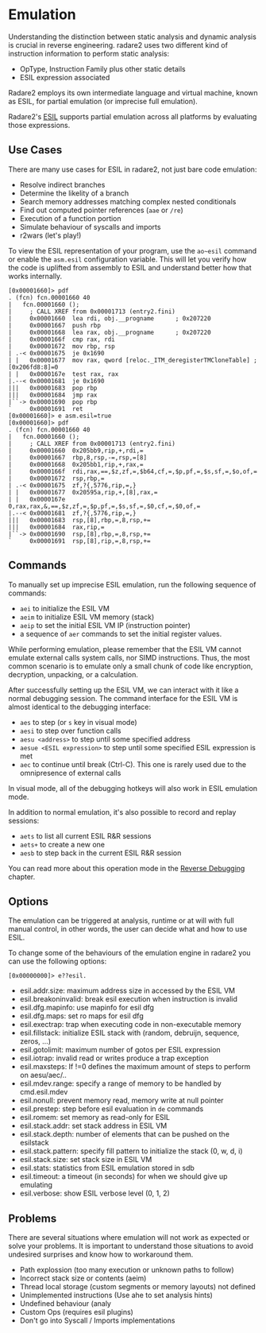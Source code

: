 # Emulation

Understanding the distinction between static analysis and dynamic analysis is crucial in reverse engineering. radare2 uses two different kind of instruction information to perform static analysis:

* OpType, Instruction Family plus other static details
* ESIL expression associated

Radare2 employs its own intermediate language and virtual machine, known as ESIL, for partial emulation (or imprecise full emulation).

Radare2's [ESIL](../emulation/esil.md) supports partial emulation across all platforms by evaluating those expressions.

## Use Cases

There are many use cases for ESIL in radare2, not just bare code emulation:

* Resolve indirect branches
* Determine the likelity of a branch
* Search memory addresses matching complex nested conditionals
* Find out computed pointer references (`aae` or `/re`)
* Execution of a function portion
* Simulate behaviour of syscalls and imports
* r2wars (let's play!)

To view the ESIL representation of your program, use the `ao~esil` command or enable the `asm.esil` configuration variable. This will let you verify how the code is uplifted from assembly to ESIL and understand better how that works internally.

```
[0x00001660]> pdf
. (fcn) fcn.00001660 40
|   fcn.00001660 ();
|     ; CALL XREF from 0x00001713 (entry2.fini)
|     0x00001660  lea rdi, obj.__progname      ; 0x207220
|     0x00001667  push rbp
|     0x00001668  lea rax, obj.__progname      ; 0x207220
|     0x0000166f  cmp rax, rdi
|     0x00001672  mov rbp, rsp
| .-< 0x00001675  je 0x1690
| |   0x00001677  mov rax, qword [reloc._ITM_deregisterTMCloneTable] ; [0x206fd8:8]=0
| |   0x0000167e  test rax, rax
|.--< 0x00001681  je 0x1690
|||   0x00001683  pop rbp
|||   0x00001684  jmp rax
|``-> 0x00001690  pop rbp
`     0x00001691  ret
[0x00001660]> e asm.esil=true
[0x00001660]> pdf
. (fcn) fcn.00001660 40
|   fcn.00001660 ();
|     ; CALL XREF from 0x00001713 (entry2.fini)
|     0x00001660  0x205bb9,rip,+,rdi,=
|     0x00001667  rbp,8,rsp,-=,rsp,=[8]
|     0x00001668  0x205bb1,rip,+,rax,=
|     0x0000166f  rdi,rax,==,$z,zf,=,$b64,cf,=,$p,pf,=,$s,sf,=,$o,of,=
|     0x00001672  rsp,rbp,=
| .-< 0x00001675  zf,?{,5776,rip,=,}
| |   0x00001677  0x20595a,rip,+,[8],rax,=
| |   0x0000167e  0,rax,rax,&,==,$z,zf,=,$p,pf,=,$s,sf,=,$0,cf,=,$0,of,=
|.--< 0x00001681  zf,?{,5776,rip,=,}
|||   0x00001683  rsp,[8],rbp,=,8,rsp,+=
|||   0x00001684  rax,rip,=
|``-> 0x00001690  rsp,[8],rbp,=,8,rsp,+=
`     0x00001691  rsp,[8],rip,=,8,rsp,+=
```

## Commands

To manually set up imprecise ESIL emulation, run the following sequence of commands:

* `aei` to initialize the ESIL VM
* `aeim` to initialize ESIL VM memory (stack)
* `aeip` to set the initial ESIL VM IP (instruction pointer)
* a sequence of `aer` commands to set the initial register values.

While performing emulation, please remember that the ESIL VM cannot emulate external calls system calls, nor SIMD instructions. Thus, the most common scenario is to emulate only a small chunk of code like encryption, decryption, unpacking, or a calculation.

After successfully setting up the ESIL VM, we can interact with it like a normal debugging session.
The command interface for the ESIL VM is almost identical to the debugging interface:

* `aes` to step (or `s` key in visual mode)
* `aesi` to step over function calls
* `aesu <address>` to step until some specified address
* `aesue <ESIL expression>` to step until some specified ESIL expression is met
* `aec` to continue until break (Ctrl-C). This one is rarely used due to the omnipresence of external calls

In visual mode, all of the debugging hotkeys will also work in ESIL emulation mode.

In addition to normal emulation, it's also possible to record and replay sessions:

* `aets` to list all current ESIL R&R sessions
* `aets+` to create a new one
* `aesb` to step back in the current ESIL R&R session

You can read more about this operation mode in the [Reverse Debugging](../debugger/revdebug.md) chapter.

## Options

The emulation can be triggered at analysis, runtime or at will with full manual control, in other words, the user can decide what and how to use ESIL.

To change some of the behaviours of the emulation engine in radare2 you can use the following options:

`[0x00000000]> e??esil.`

* esil.addr.size: maximum address size in accessed by the ESIL VM
* esil.breakoninvalid: break esil execution when instruction is invalid
* esil.dfg.mapinfo: use mapinfo for esil dfg
* esil.dfg.maps: set ro maps for esil dfg
* esil.exectrap: trap when executing code in non-executable memory
* esil.fillstack: initialize ESIL stack with (random, debruijn, sequence, zeros, ...)
* esil.gotolimit: maximum number of gotos per ESIL expression
* esil.iotrap: invalid read or writes produce a trap exception
* esil.maxsteps: If !=0 defines the maximum amount of steps to perform on aesu/aec/..
* esil.mdev.range: specify a range of memory to be handled by cmd.esil.mdev
* esil.nonull: prevent memory read, memory write at null pointer
* esil.prestep: step before esil evaluation in `de` commands
* esil.romem: set memory as read-only for ESIL
* esil.stack.addr: set stack address in ESIL VM
* esil.stack.depth: number of elements that can be pushed on the esilstack
* esil.stack.pattern: specify fill pattern to initialize the stack (0, w, d, i)
* esil.stack.size: set stack size in ESIL VM
* esil.stats: statistics from ESIL emulation stored in sdb
* esil.timeout: a timeout (in seconds) for when we should give up emulating
* esil.verbose: show ESIL verbose level (0, 1, 2)

## Problems

There are several situations where emulation will not work as expected or solve your problems. It is important to understand those situations to avoid undesired surprises and know how to workaround them.

* Path explossion (too many execution or unknown paths to follow)
* Incorrect stack size or contents (aeim)
* Thread local storage (custom segments or memory layouts) not defined
* Unimplemented instructions (Use ahe to set analysis hints)
* Undefined behaviour (analy
* Custom Ops (requires esil plugins)
* Don't go into Syscall / Imports implementations
